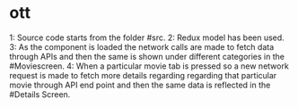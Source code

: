 # ott

1: Source code starts from the folder #src.
2: Redux model has been used.
3: As the component is loaded the network calls are made to fetch data through APIs and then the same is shown under different categories in the #Moviescreen.
4: When a particular movie tab is pressed so a new network request is made to fetch more details regarding regarding that particular movie through API end point and then the same data is
       reflected in the #Details Screen.
